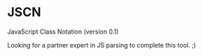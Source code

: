 JSCN
====

JavaScript Class Notation (version 0.1)

Looking for a partner expert in JS parsing to complete this tool. ;)
